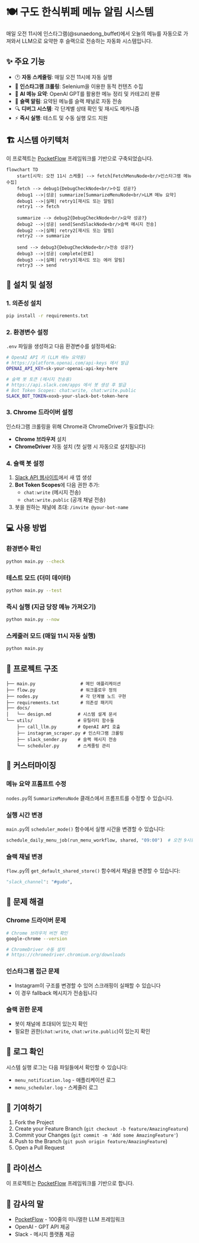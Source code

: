 # 🍽️ 구도 한식뷔페 메뉴 알림 시스템

매일 오전 11시에 인스타그램(@sunaedong_buffet)에서 오늘의 메뉴를 자동으로 가져와서 LLM으로 요약한 후 슬랙으로 전송하는 자동화 시스템입니다.

## ✨ 주요 기능

- 🕐 **자동 스케줄링**: 매일 오전 11시에 자동 실행
- 📱 **인스타그램 크롤링**: Selenium을 이용한 동적 컨텐츠 수집
- 🤖 **AI 메뉴 요약**: OpenAI GPT를 활용한 메뉴 정리 및 카테고리 분류
- 💬 **슬랙 알림**: 요약된 메뉴를 슬랙 채널로 자동 전송
- 🔍 **디버그 시스템**: 각 단계별 상태 확인 및 재시도 메커니즘
- ⚡ **즉시 실행**: 테스트 및 수동 실행 모드 지원

## 🏗️ 시스템 아키텍처

이 프로젝트는 [PocketFlow](https://github.com/The-Pocket/PocketFlow) 프레임워크를 기반으로 구축되었습니다.

```mermaid
flowchart TD
    start[시작: 오전 11시 스케줄] --> fetch[FetchMenuNode<br/>인스타그램 메뉴 수집]
    fetch --> debug1{DebugCheckNode<br/>수집 성공?}
    debug1 -->|성공| summarize[SummarizeMenuNode<br/>LLM 메뉴 요약]
    debug1 -->|실패| retry1[재시도 또는 알림]
    retry1 --> fetch
    
    summarize --> debug2{DebugCheckNode<br/>요약 성공?}
    debug2 -->|성공| send[SendSlackNode<br/>슬랙 메시지 전송]
    debug2 -->|실패| retry2[재시도 또는 알림]
    retry2 --> summarize
    
    send --> debug3{DebugCheckNode<br/>전송 성공?}
    debug3 -->|성공| complete[완료]
    debug3 -->|실패| retry3[재시도 또는 에러 알림]
    retry3 --> send
```

## 🚀 설치 및 설정

### 1. 의존성 설치

```bash
pip install -r requirements.txt
```

### 2. 환경변수 설정

`.env` 파일을 생성하고 다음 환경변수를 설정하세요:

```bash
# OpenAI API 키 (LLM 메뉴 요약용)
# https://platform.openai.com/api-keys 에서 발급
OPENAI_API_KEY=sk-your-openai-api-key-here

# 슬랙 봇 토큰 (메시지 전송용)  
# https://api.slack.com/apps 에서 봇 생성 후 발급
# Bot Token Scopes: chat:write, chat:write.public
SLACK_BOT_TOKEN=xoxb-your-slack-bot-token-here
```

### 3. Chrome 드라이버 설정

인스타그램 크롤링을 위해 Chrome과 ChromeDriver가 필요합니다:

- **Chrome 브라우저** 설치
- **ChromeDriver** 자동 설치 (첫 실행 시 자동으로 설치됩니다)

### 4. 슬랙 봇 설정

1. [Slack API 웹사이트](https://api.slack.com/apps)에서 새 앱 생성
2. **Bot Token Scopes**에 다음 권한 추가:
   - `chat:write` (메시지 전송)
   - `chat:write.public` (공개 채널 전송)
3. 봇을 원하는 채널에 초대: `/invite @your-bot-name`

## 💻 사용 방법

### 환경변수 확인
```bash
python main.py --check
```

### 테스트 모드 (더미 데이터)
```bash
python main.py --test
```

### 즉시 실행 (지금 당장 메뉴 가져오기)
```bash
python main.py --now
```

### 스케줄러 모드 (매일 11시 자동 실행)
```bash
python main.py
```

## 📁 프로젝트 구조

```
├── main.py                 # 메인 애플리케이션
├── flow.py                 # 워크플로우 정의
├── nodes.py                # 각 단계별 노드 구현
├── requirements.txt        # 의존성 패키지
├── docs/
│   └── design.md          # 시스템 설계 문서
└── utils/                 # 유틸리티 함수들
    ├── call_llm.py        # OpenAI API 호출
    ├── instagram_scraper.py # 인스타그램 크롤링
    ├── slack_sender.py    # 슬랙 메시지 전송
    └── scheduler.py       # 스케줄링 관리
```

## 🔧 커스터마이징

### 메뉴 요약 프롬프트 수정
`nodes.py`의 `SummarizeMenuNode` 클래스에서 프롬프트를 수정할 수 있습니다.

### 실행 시간 변경
`main.py`의 `scheduler_mode()` 함수에서 실행 시간을 변경할 수 있습니다:
```python
schedule_daily_menu_job(run_menu_workflow, shared, "09:00")  # 오전 9시로 변경
```

### 슬랙 채널 변경
`flow.py`의 `get_default_shared_store()` 함수에서 채널을 변경할 수 있습니다:
```python
"slack_channel": "#gudo",
```

## 🐛 문제 해결

### Chrome 드라이버 문제
```bash
# Chrome 브라우저 버전 확인
google-chrome --version

# ChromeDriver 수동 설치
# https://chromedriver.chromium.org/downloads
```

### 인스타그램 접근 문제
- Instagram이 구조를 변경할 수 있어 스크래핑이 실패할 수 있습니다
- 이 경우 fallback 메시지가 전송됩니다

### 슬랙 권한 문제
- 봇이 채널에 초대되어 있는지 확인
- 필요한 권한(`chat:write`, `chat:write.public`)이 있는지 확인

## 📝 로그 확인

시스템 실행 로그는 다음 파일들에서 확인할 수 있습니다:
- `menu_notification.log` - 애플리케이션 로그
- `menu_scheduler.log` - 스케줄러 로그

## 🤝 기여하기

1. Fork the Project
2. Create your Feature Branch (`git checkout -b feature/AmazingFeature`)
3. Commit your Changes (`git commit -m 'Add some AmazingFeature'`)
4. Push to the Branch (`git push origin feature/AmazingFeature`)
5. Open a Pull Request

## 📜 라이선스

이 프로젝트는 [PocketFlow](https://github.com/The-Pocket/PocketFlow) 프레임워크를 기반으로 합니다.

## 🙏 감사의 말

- [PocketFlow](https://github.com/The-Pocket/PocketFlow) - 100줄의 미니멀한 LLM 프레임워크
- OpenAI - GPT API 제공
- Slack - 메시지 플랫폼 제공
